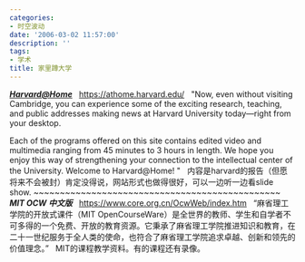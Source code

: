 ```yaml
---
categories:
- 时空波动
date: '2006-03-02 11:57:00'
description: ''
tags:
- 学术
title: 家里蹲大学
---
```

[***Harvard@Home***](mailto:Harvard@Home)
 
<https://athome.harvard.edu/>
 
"Now, even without visiting Cambridge, you can experience some of the exciting research, teaching, and public addresses making news at Harvard University today—right from your desktop.  
  
Each of the programs offered on this site contains edited video and multimedia ranging from 45 minutes to 3 hours in length. We hope you enjoy this way of strengthening your connection to the intellectual center of the University. Welcome to Harvard@Home! "
 
内容是harvard的报告（但愿将来不会被封）肯定没得说，网站形式也做得很好，可以一边听一边看slide show.
\~\~\~\~\~\~\~\~\~\~\~\~\~\~\~\~\~\~\~\~\~\~\~\~\~\~\~\~\~\~\~\~\~\~\~\~\~\~\~\~\~\~\~\~\~\~\~
***MIT OCW 中文版***
 
<https://www.core.org.cn/OcwWeb/index.htm>
 
“麻省理工学院的开放式课件（MIT OpenCourseWare）是全世界的教师、学生和自学者不可多得的一个免费、开放的教育资源。它秉承了麻省理工学院推进知识和教育，在二十一世纪服务于全人类的使命，也符合了麻省理工学院追求卓越、创新和领先的价值理念。”
 
MIT的课程教学资料。有的课程还有录像。